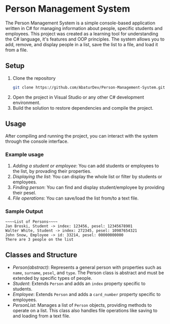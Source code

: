 # Person Management System

The Person Management System is a simple console-based application written in C# for managing information about people, specific students and employees. This project was created as a learning tool for understanding the C# language, it's features and OOP principles.
The system allows you to add, remove, and display people in a list, save the list to a file, and load it from a file.

## Setup
1. Clone the repository
   ```bash
   git clone https://github.com/AbaturDev/Person-Management-System.git
   ```
2. Open the project in Visual Studio or any other C# development environment.
3. Build the solution to restore dependencies and compile the project.

## Usage
After compiling and running the project, you can interact with the system through the console interface.
### Example usage
1. _Adding a student or employee_: You can add students or employees to the list, by provading their properties.
2. _Displaying the list_: You can display the whole list or filter by students or employees.
3. _Finding person_: You can find and display student/employee by providing their pesel.
4. _File operations_: You can save/load the list from/to a text file.

### Sample Output
```
~~~~List of Persons~~~~
Jan Broski, Student -> index: 123456, pesel: 12345678901
Walter White, Student -> index: 272345, pesel: 10987654321
John Snow, Employee -> id: 33214, pesel: 00000000000
There are 3 people on the list
```

## Classes and Structure
* _Person(abstract)_: Represents a general person with properties such as `name`, `surname`, `pesel`, and `type`. The Person class is abstract and must be extended by specific types of people.
* _Student_: Extends `Person` and adds an `index` property specific to students.
* _Employee_: Extends `Person` and adds a `card_number` property specific to employees.
* _PersonList_: Manages a list of `Person` objects, providing methods to operate on a list. This class also handles file operations like saving to and loading from a text file.
